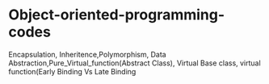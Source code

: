 # Object-oriented-programming-codes

Encapsulation, Inheritence,Polymorphism, Data Abstraction,Pure_Virtual_function(Abstract Class), Virtual Base class, virtual function(Early Binding Vs Late Binding
